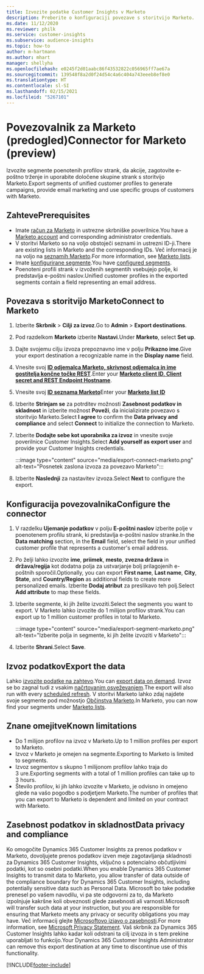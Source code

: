 ```yaml
---
title: Izvozite podatke Customer Insights v Marketo
description: Preberite o konfiguraciji povezave s storitvijo Marketo.
ms.date: 11/12/2020
ms.reviewer: philk
ms.service: customer-insights
ms.subservice: audience-insights
ms.topic: how-to
author: m-hartmann
ms.author: mhart
manager: shellyha
ms.openlocfilehash: e0245f2d01aabc86f43532822c056965ff7ae67a
ms.sourcegitcommit: 139548f8a2d0f24d54c4a6c404a743eeeb8ef8e0
ms.translationtype: HT
ms.contentlocale: sl-SI
ms.lasthandoff: 02/15/2021
ms.locfileid: "5267101"
---
```

# <a name="connector-for-marketo-preview"></a><span data-ttu-id="a1c87-103">Povezovalnik za Marketo (predogled)</span><span class="sxs-lookup"><span data-stu-id="a1c87-103">Connector for Marketo (preview)</span></span>

<span data-ttu-id="a1c87-104">Izvozite segmente poenotenih profilov strank, da akcije, zagotovite e-poštno trženje in uporabite določene skupine strank s storitvijo Marketo.</span><span class="sxs-lookup"><span data-stu-id="a1c87-104">Export segments of unified customer profiles to generate campaigns, provide email marketing and use specific groups of customers with Marketo.</span></span>

## <a name="prerequisites"></a><span data-ttu-id="a1c87-105">Zahteve</span><span class="sxs-lookup"><span data-stu-id="a1c87-105">Prerequisites</span></span>

-   <span data-ttu-id="a1c87-106">Imate [račun za Marketo](https://login.marketo.com/) in ustrezne skrbniške poverilnice.</span><span class="sxs-lookup"><span data-stu-id="a1c87-106">You have a [Marketo account](https://login.marketo.com/) and corresponding administrator credentials.</span></span>
-   <span data-ttu-id="a1c87-107">V storitvi Marketo so na voljo obstoječi seznami in ustrezni ID-ji.</span><span class="sxs-lookup"><span data-stu-id="a1c87-107">There are existing lists in Marketo and the corresponding IDs.</span></span> <span data-ttu-id="a1c87-108">Več informacij je na voljo na [seznamih Marketo](https://docs.marketo.com/display/public/DOCS/Understanding+Static+Lists).</span><span class="sxs-lookup"><span data-stu-id="a1c87-108">For more information, see [Marketo lists](https://docs.marketo.com/display/public/DOCS/Understanding+Static+Lists).</span></span>
-   <span data-ttu-id="a1c87-109">Imate [konfigurirane segmente](segments.md).</span><span class="sxs-lookup"><span data-stu-id="a1c87-109">You have [configured segments](segments.md).</span></span>
-   <span data-ttu-id="a1c87-110">Poenoteni profili strank v izvoženih segmentih vsebujejo polje, ki predstavlja e-poštni naslov.</span><span class="sxs-lookup"><span data-stu-id="a1c87-110">Unified customer profiles in the exported segments contain a field representing an email address.</span></span>

## <a name="connect-to-marketo"></a><span data-ttu-id="a1c87-111">Povezava s storitvijo Marketo</span><span class="sxs-lookup"><span data-stu-id="a1c87-111">Connect to Marketo</span></span>

1. <span data-ttu-id="a1c87-112">Izberite **Skrbnik** > **Cilji za izvoz**.</span><span class="sxs-lookup"><span data-stu-id="a1c87-112">Go to **Admin** > **Export destinations**.</span></span>

1. <span data-ttu-id="a1c87-113">Pod razdelkom **Marketo** izberite **Nastavi**.</span><span class="sxs-lookup"><span data-stu-id="a1c87-113">Under **Marketo**, select **Set up**.</span></span>

1. <span data-ttu-id="a1c87-114">Dajte svojemu cilju izvoza prepoznavno ime v polju **Prikazno ime**.</span><span class="sxs-lookup"><span data-stu-id="a1c87-114">Give your export destination a recognizable name in the **Display name** field.</span></span>

1. <span data-ttu-id="a1c87-115">Vnesite svoj **[ID odjemalca Marketo, skrivnost odjemalca in ime gostitelja končne točke REST](https://developers.marketo.com/rest-api/authentication/)**.</span><span class="sxs-lookup"><span data-stu-id="a1c87-115">Enter your **[Marketo client ID, Client secret and REST Endpoint Hostname](https://developers.marketo.com/rest-api/authentication/)**.</span></span>

1. <span data-ttu-id="a1c87-116">Vnesite svoj **[ID seznama Marketo](https://docs.marketo.com/display/public/DOCS/Understanding+Static+Lists)**</span><span class="sxs-lookup"><span data-stu-id="a1c87-116">Enter your **[Marketo list ID](https://docs.marketo.com/display/public/DOCS/Understanding+Static+Lists)**</span></span> 

1. <span data-ttu-id="a1c87-117">Izberite **Strinjam se** za potrditev možnosti **Zasebnost podatkov in skladnost** in izberite možnost **Poveži**, da inicializirate povezavo s storitvijo Marketo.</span><span class="sxs-lookup"><span data-stu-id="a1c87-117">Select **I agree** to confirm the **Data privacy and compliance** and select **Connect** to initialize the connection to Marketo.</span></span>

1. <span data-ttu-id="a1c87-118">Izberite **Dodajte sebe kot uporabnika za izvoz** in vnesite svoje poverilnice Customer Insights.</span><span class="sxs-lookup"><span data-stu-id="a1c87-118">Select **Add yourself as export user** and provide your Customer Insights credentials.</span></span>

   :::image type="content" source="media/export-connect-marketo.png" alt-text="Posnetek zaslona izvoza za povezavo Marketo":::

1. <span data-ttu-id="a1c87-120">Izberite **Naslednji** za nastavitev izvoza.</span><span class="sxs-lookup"><span data-stu-id="a1c87-120">Select **Next** to configure the export.</span></span>

## <a name="configure-the-connector"></a><span data-ttu-id="a1c87-121">Konfiguracija povezovalnika</span><span class="sxs-lookup"><span data-stu-id="a1c87-121">Configure the connector</span></span>

1. <span data-ttu-id="a1c87-122">V razdelku **Ujemanje podatkov** v polju **E-poštni naslov** izberite polje v poenotenem profilu strank, ki predstavlja e-poštni naslov stranke.</span><span class="sxs-lookup"><span data-stu-id="a1c87-122">In the **Data matching** section, in the **Email** field, select the field in your unified customer profile that represents a customer's email address.</span></span> 

1. <span data-ttu-id="a1c87-123">Po želji lahko izvozite **ime**, **priimek**, **mesto**, **zvezna država** in **država/regija** kot dodatna polja za ustvarjanje bolj prilagojenih e-poštnih sporočil.</span><span class="sxs-lookup"><span data-stu-id="a1c87-123">Optionally, you can export **First name**, **Last name**, **City**, **State**, and **Country/Region**  as additional fields to create more personalized emails.</span></span> <span data-ttu-id="a1c87-124">Izberite **Dodaj atribut** za preslikavo teh polj.</span><span class="sxs-lookup"><span data-stu-id="a1c87-124">Select **Add attribute** to map these fields.</span></span>

1. <span data-ttu-id="a1c87-125">Izberite segmente, ki jih želite izvoziti.</span><span class="sxs-lookup"><span data-stu-id="a1c87-125">Select the segments you want to export.</span></span> <span data-ttu-id="a1c87-126">V Marketo lahko izvozite do 1 milijon profilov strank.</span><span class="sxs-lookup"><span data-stu-id="a1c87-126">You can export up to 1 million customer profiles in total to Marketo.</span></span>

   :::image type="content" source="media/export-segment-marketo.png" alt-text="Izberite polja in segmente, ki jih želite izvoziti v Marketo":::

1. <span data-ttu-id="a1c87-128">Izberite **Shrani**.</span><span class="sxs-lookup"><span data-stu-id="a1c87-128">Select **Save**.</span></span>

## <a name="export-the-data"></a><span data-ttu-id="a1c87-129">Izvoz podatkov</span><span class="sxs-lookup"><span data-stu-id="a1c87-129">Export the data</span></span>

<span data-ttu-id="a1c87-130">Lahko [izvozite podatke na zahtevo](export-destinations.md).</span><span class="sxs-lookup"><span data-stu-id="a1c87-130">You can [export data on demand](export-destinations.md).</span></span> <span data-ttu-id="a1c87-131">Izvoz se bo zagnal tudi z vsakim [načrtovanim osveževanjem](system.md#schedule-tab).</span><span class="sxs-lookup"><span data-stu-id="a1c87-131">The export will also run with every [scheduled refresh](system.md#schedule-tab).</span></span> <span data-ttu-id="a1c87-132">V storitvi Marketo lahko zdaj najdete svoje segmente pod možnostjo [Občinstva Marketo](ttps://docs.marketo.com/display/public/DOCS/Understanding+Static+Lists).</span><span class="sxs-lookup"><span data-stu-id="a1c87-132">In Marketo, you can now find your segments under [Marketo lists](ttps://docs.marketo.com/display/public/DOCS/Understanding+Static+Lists).</span></span>

## <a name="known-limitations"></a><span data-ttu-id="a1c87-133">Znane omejitve</span><span class="sxs-lookup"><span data-stu-id="a1c87-133">Known limitations</span></span>

- <span data-ttu-id="a1c87-134">Do 1 milijon profilov na izvoz v Marketo.</span><span class="sxs-lookup"><span data-stu-id="a1c87-134">Up to 1 million profiles per export to Marketo.</span></span>
- <span data-ttu-id="a1c87-135">Izvoz v Marketo je omejen na segmente.</span><span class="sxs-lookup"><span data-stu-id="a1c87-135">Exporting to Marketo is limited to segments.</span></span>
- <span data-ttu-id="a1c87-136">Izvoz segmentov s skupno 1 milijonom profilov lahko traja do 3 ure.</span><span class="sxs-lookup"><span data-stu-id="a1c87-136">Exporting segments with a total of 1 million profiles can take up to 3 hours.</span></span> 
- <span data-ttu-id="a1c87-137">Število profilov, ki jih lahko izvozite v Marketo, je odvisno in omejeno glede na vašo pogodbo s podjetjem Marketo.</span><span class="sxs-lookup"><span data-stu-id="a1c87-137">The number of profiles that you can export to Marketo is dependent and limited on your contract with Marketo.</span></span>

## <a name="data-privacy-and-compliance"></a><span data-ttu-id="a1c87-138">Zasebnost podatkov in skladnost</span><span class="sxs-lookup"><span data-stu-id="a1c87-138">Data privacy and compliance</span></span>

<span data-ttu-id="a1c87-139">Ko omogočite Dynamics 365 Customer Insights za prenos podatkov v Marketo, dovoljujete prenos podatkov izven meje zagotavljanja skladnosti za Dynamics 365 Customer Insights, vključno s potencialno občutljivimi podatki, kot so osebni podatki.</span><span class="sxs-lookup"><span data-stu-id="a1c87-139">When you enable Dynamics 365 Customer Insights to transmit data to Marketo, you allow transfer of data outside of the compliance boundary for Dynamics 365 Customer Insights, including potentially sensitive data such as Personal Data.</span></span> <span data-ttu-id="a1c87-140">Microsoft bo take podatke prenesel po vašem navodilu, vi pa ste odgovorni za to, da Marketo izpolnjuje kakršne koli obveznosti glede zasebnosti ali varnosti.</span><span class="sxs-lookup"><span data-stu-id="a1c87-140">Microsoft will transfer such data at your instruction, but you are responsible for ensuring that Marketo meets any privacy or security obligations you may have.</span></span> <span data-ttu-id="a1c87-141">Več informacij glejte [Microsoftovo izjavo o zasebnosti](https://go.microsoft.com/fwlink/?linkid=396732).</span><span class="sxs-lookup"><span data-stu-id="a1c87-141">For more information, see [Microsoft Privacy Statement](https://go.microsoft.com/fwlink/?linkid=396732).</span></span>
<span data-ttu-id="a1c87-142">Vaš skrbnik za Dynamics 365 Customer Insights lahko kadar koli odstrani ta cilj izvoza in s tem prekine uporabljati to funkcijo.</span><span class="sxs-lookup"><span data-stu-id="a1c87-142">Your Dynamics 365 Customer Insights Administrator can remove this export destination at any time to discontinue use of this functionality.</span></span>


[!INCLUDE[footer-include](../includes/footer-banner.md)]